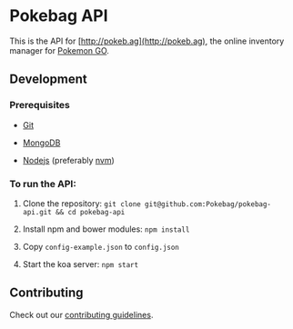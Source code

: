 # Pokebag API

This is the API for [http://pokeb.ag](http://pokeb.ag), the online inventory manager for [Pokemon GO](http://pokemongo.com/).

## Development

### Prerequisites

* [Git](https://git-scm.com/)

* [MongoDB](https://www.mongodb.com/)

* [Nodejs](https://nodejs.org) (preferably [nvm](https://github.com/creationix/nvm))

### To run the API:

1. Clone the repository: `git clone git@github.com:Pokebag/pokebag-api.git && cd pokebag-api`

1. Install npm and bower modules: `npm install`

1. Copy `config-example.json` to `config.json`

1. Start the koa server: `npm start`

## Contributing

Check out our [contributing guidelines](https://github.com/Pokebag/pokebag-ui/blob/master/CONTRIBUTING.md).

